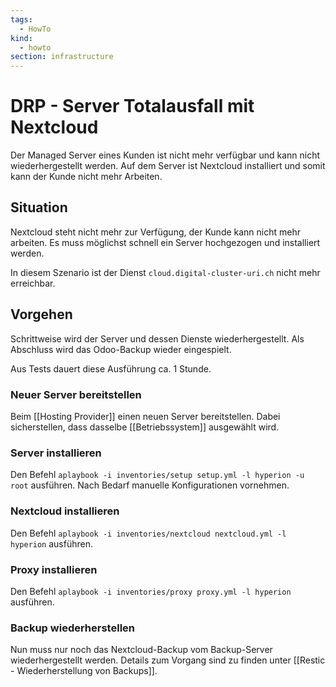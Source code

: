 ```yaml
---
tags:
  - HowTo
kind:
  - howto
section: infrastructure
---
```


# DRP - Server Totalausfall mit Nextcloud

Der Managed Server eines Kunden ist nicht mehr verfügbar und kann nicht wiederhergestellt werden. Auf dem Server ist Nextcloud installiert und somit kann der Kunde nicht mehr Arbeiten.

## Situation

Nextcloud steht nicht mehr zur Verfügung, der Kunde kann nicht mehr arbeiten. Es muss möglichst schnell ein Server hochgezogen und installiert werden.

In diesem Szenario ist der Dienst `cloud.digital-cluster-uri.ch` nicht mehr erreichbar.

## Vorgehen

Schrittweise wird der Server und dessen Dienste wiederhergestellt. Als Abschluss wird das Odoo-Backup wieder eingespielt.

Aus Tests dauert diese Ausführung ca. 1 Stunde.

### Neuer Server bereitstellen

Beim [[Hosting Provider]] einen neuen Server bereitstellen. Dabei sicherstellen, dass dasselbe [[Betriebssystem]] ausgewählt wird.

### Server installieren

Den Befehl `aplaybook -i inventories/setup setup.yml -l hyperion -u root` ausführen. Nach Bedarf manuelle Konfigurationen vornehmen.

### Nextcloud installieren

Den Befehl `aplaybook -i inventories/nextcloud nextcloud.yml -l hyperion` ausführen.

### Proxy installieren

Den Befehl `aplaybook -i inventories/proxy proxy.yml -l hyperion` ausführen.

### Backup wiederherstellen

Nun muss nur noch das Nextcloud-Backup vom Backup-Server wiederhergestellt werden. Details zum Vorgang sind zu finden unter [[Restic - Wiederherstellung von Backups]].

